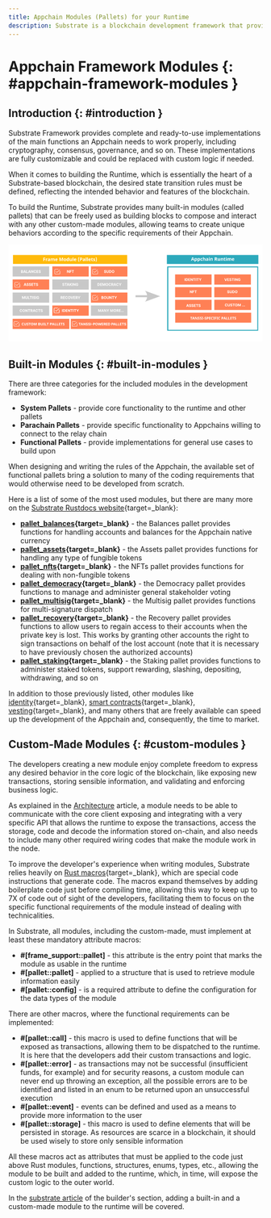 ```yaml
---
title: Appchain Modules (Pallets) for your Runtime
description: Substrate is a blockchain development framework that provides modules (pallets) ready to be composed with the developer's custom logic in the Appchain Runtime.
---
```


# Appchain Framework Modules {: #appchain-framework-modules }

## Introduction {: #introduction }

Substrate Framework provides complete and ready-to-use implementations of the main functions an Appchain needs to work properly, including cryptography, consensus, governance, and so on. These implementations are fully customizable and could be replaced with custom logic if needed.

When it comes to building the Runtime, which is essentially the heart of a Substrate-based blockchain, the desired state transition rules must be defined, reflecting the intended behavior and features of the blockchain.

To build the Runtime, Substrate provides many built-in modules (called pallets) that can be freely used as building blocks to compose and interact with any other custom-made modules, allowing teams to create unique behaviors according to the specific requirements of their Appchain.

![Built-in modules](/images/learn/framework/modules/modules-1.png)

## Built-in Modules {: #built-in-modules }

There are three categories for the included modules in the development framework:

- **System Pallets** - provide core functionality to the runtime and other pallets
- **Parachain Pallets** - provide specific functionality to Appchains willing to connect to the relay chain
- **Functional Pallets** - provide implementations for general use cases to build upon

When designing and writing the rules of the Appchain, the available set of functional pallets bring a solution to many of the coding requirements that would otherwise need to be developed from scratch.

Here is a list of some of the most used modules, but there are many more on the [Substrate Rustdocs website](https://paritytech.github.io/substrate/){target=_blank}:

- **[pallet_balances](https://paritytech.github.io/substrate/master/pallet_balances/index.html){target=_blank}** - the Balances pallet provides functions for handling accounts and balances for the Appchain native currency
- **[pallet_assets](https://paritytech.github.io/substrate/master/pallet_assets/index.html){target=_blank}** - the Assets pallet provides functions for handling any type of fungible tokens
- **[pallet_nfts](https://paritytech.github.io/substrate/master/pallet_nfts/index.html){target=_blank}** - the NFTs pallet provides functions for dealing with non-fungible tokens
- **[pallet_democracy](https://paritytech.github.io/substrate/master/pallet_democracy/index.html){target=_blank}** - the Democracy pallet provides functions to manage and administer general stakeholder voting
- **[pallet_multisig](https://paritytech.github.io/substrate/master/pallet_multisig/index.html){target=_blank}** - the Multisig pallet provides functions for multi-signature dispatch
- **[pallet_recovery](https://paritytech.github.io/substrate/master/pallet_recovery/index.html){target=_blank}** - the Recovery pallet provides functions to allow users to regain access to their accounts when the private key is lost. This works by granting other accounts the right to sign transactions on behalf of the lost account (note that it is necessary to have previously chosen the authorized accounts)
- **[pallet_staking](https://paritytech.github.io/substrate/master/pallet_staking/index.html){target=_blank}** - the Staking pallet provides functions to administer staked tokens, support rewarding, slashing, depositing, withdrawing, and so on

In addition to those previously listed, other modules like [identity](https://paritytech.github.io/substrate/master/pallet_identity/index.html){target=_blank}, [smart contracts](https://paritytech.github.io/substrate/master/pallet_contracts/index.html){target=_blank}, [vesting](https://paritytech.github.io/substrate/master/pallet_vesting/index.html){target=_blank}, and many others that are freely available can speed up the development of the Appchain and, consequently, the time to market.

## Custom-Made Modules {: #custom-modules }

The developers creating a new module enjoy complete freedom to express any desired behavior in the core logic of the blockchain, like exposing new transactions, storing sensible information, and validating and enforcing business logic.

As explained in the [Architecture](/learn/framework/architecture#client-runtime-communication) article, a module needs to be able to communicate with the core client exposing and integrating with a very specific API that allows the runtime to expose the transactions, access the storage, code and decode the information stored on-chain, and also needs to include many other required wiring codes that make the module work in the node.

To improve the developer's experience when writing modules, Substrate relies heavily on [Rust macros](https://doc.rust-lang.org/book/ch19-06-macros.html){target=_blank}, which are special code instructions that generate code. The macros expand themselves by adding boilerplate code just before compiling time, allowing this way to keep up to 7X of code out of sight of the developers, facilitating them to focus on the specific functional requirements of the module instead of dealing with technicalities.

In Substrate, all modules, including the custom-made, must implement at least these mandatory attribute macros:

- **#[frame_support::pallet]** - this attribute is the entry point that marks the module as usable in the runtime
- **#[pallet::pallet]** - applied to a structure that is used to retrieve module information easily
- **#[pallet::config]** - is a required attribute to define the configuration for the data types of the module

There are other macros, where the functional requirements can be implemented:

- **#[pallet::call]** - this macro is used to define functions that will be exposed as transactions, allowing them to be dispatched to the runtime. It is here that the developers add their custom transactions and logic.
- **#[pallet::error]** - as transactions may not be successful (insufficient funds, for example) and for security reasons, a custom module can never end up throwing an exception, all the possible errors are to be identified and listed in an enum to be returned upon an unsuccessful execution
- **#[pallet::event]** - events can be defined and used as a means to provide more information to the user
- **#[pallet::storage]** - this macro is used to define elements that will be persisted in storage. As resources are scarce in a blockchain, it should be used wisely to store only sensible information

All these macros act as attributes that must be applied to the code just above Rust modules, functions, structures, enums, types, etc., allowing the module to be built and added to the runtime, which, in time, will expose the custom logic to the outer world.

In the [substrate article](/builders/build/substrate) of the builder's section, adding a built-in and a custom-made module to the runtime will be covered.